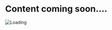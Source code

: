# Content coming soon....

![Loading](https://media.giphy.com/media/TvLuZ00OIADoQ/giphy.gif?cid=ecf05e475g9jp2eslrv7gr3zrxtl5w758uirerctc14n4l8v&ep=v1_gifs_search&rid=giphy.gif&ct=g)

